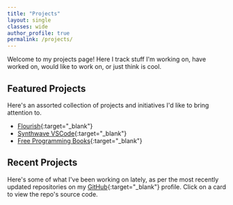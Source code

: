 ```yaml
---
title: "Projects"
layout: single
classes: wide
author_profile: true
permalink: /projects/
---
```


Welcome to my projects page! Here I track stuff I'm working on, have worked on, would like to work on, or just think is cool.

## Featured Projects

Here's an assorted collection of projects and initiatives I'd like to bring attention to.

* [Flourish](https://flourish.studio/){:target="_blank"}
* [Synthwave VSCode](https://github.com/robb0wen/synthwave-vscode){:target="_blank"}
* [Free Programming Books](https://github.com/EbookFoundation/free-programming-books){:target="_blank"}

## Recent Projects

Here's some of what I've been working on lately, as per the most recently updated repositories on my [GitHub](https://github.com/segunak){:target="_blank"} profile. Click on a card to view the repo's source code.

<link rel="stylesheet" href="/assets/css/card.css">
<script src="/assets/js/card-generator.js"></script>
<div id="github-cards-container"></div>

